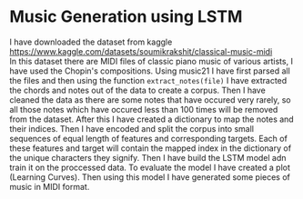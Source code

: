 # Music Generation using LSTM
I have downloaded the dataset from kaggle https://www.kaggle.com/datasets/soumikrakshit/classical-music-midi </br>
In this dataset there are MIDI files of classic piano music of various artists, I have used the Chopin's compositions.
Using music21 I have first parsed all the files and then using the function `extract_notes(file)` I have extracted the chords and notes out of the data to create a corpus.
Then I have cleaned the data as there are some notes that have occured very rarely, so all those notes which have occured less than 100 times will be removed from the dataset.
After this I have created a dictionary to map the notes and their indices. Then I have encoded and split the corpus into small sequences of equal length of features and corresponding targets. Each of these features and target will contain the mapped index in the dictionary of the unique characters they signify.
Then I have build the LSTM model adn train it on the proccessed data. To evaluate the model I have created a plot (Learning Curves). 
Then using this model I have generated some pieces of music in MIDI format.

